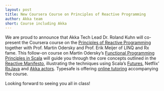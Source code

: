 ```yaml
---
layout: post
title: New Coursera Course on Principles of Reactive Programming
author: Akka team
short: Course including Akka
---
```


We are proud to announce that Akka Tech Lead Dr. Roland Kuhn will co-present
the Coursera course on the [Principles of Reactive
Programming](https://www.coursera.org/course/reactive) together with Prof.
Martin Odersky and Prof. Erik Meijer of LINQ and Rx fame. This follow-on course
on Martin Odersky’s [Functional Programming Principles in
Scala](https://www.coursera.org/course/progfun) will guide you through the core
concepts outlined in the [Reactive
Manifesto](http://www.reactivemanifesto.org/), illustrating the techniques
using Scala’s
[Futures](http://docs.scala-lang.org/overviews/core/futures.html), Netflix’
[RxJava](https://github.com/Netflix/RxJava/tree/master/language-adaptors/rxjava-scala)
and [Akka actors](http://doc.akka.io/docs/akka/2.2.0/general/actors.html).
Typesafe is offering [online
tutoring](http://typesafe.com/blog/announcing_typesafe_new_coursera_tutoring_program)
accompanying the course.

Looking forward to seeing you all in class!
